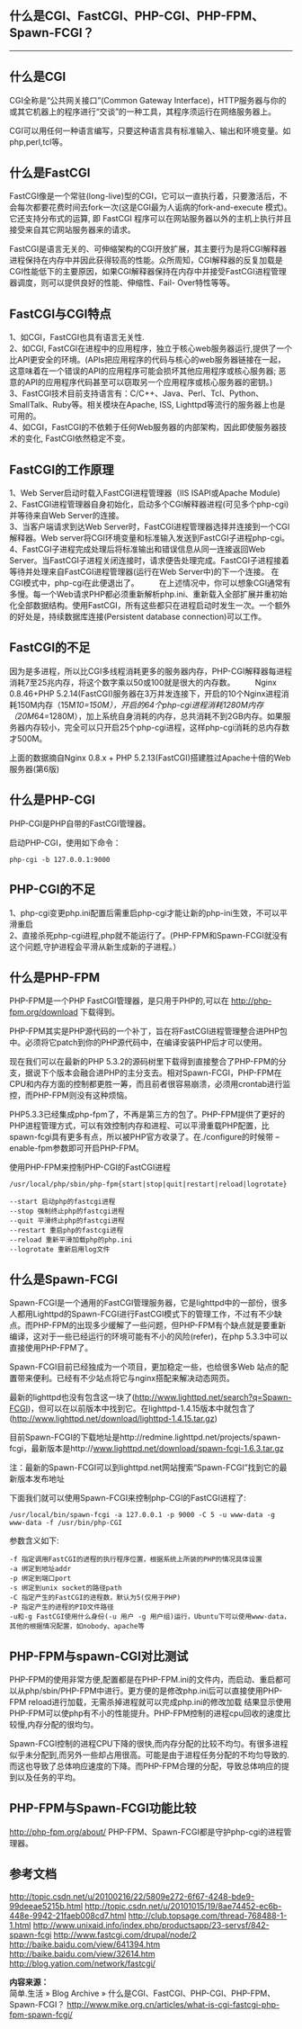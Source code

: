 
## 什么是CGI、FastCGI、PHP-CGI、PHP-FPM、Spawn-FCGI？

---

## 什么是CGI
CGI全称是“公共网关接口”(Common Gateway Interface)，HTTP服务器与你的或其它机器上的程序进行“交谈”的一种工具，其程序须运行在网络服务器上。

CGI可以用任何一种语言编写，只要这种语言具有标准输入、输出和环境变量。如php,perl,tcl等。

## 什么是FastCGI
FastCGI像是一个常驻(long-live)型的CGI，它可以一直执行着，只要激活后，不会每次都要花费时间去fork一次(这是CGI最为人诟病的fork-and-execute 模式)。它还支持分布式的运算, 即 FastCGI 程序可以在网站服务器以外的主机上执行并且接受来自其它网站服务器来的请求。

FastCGI是语言无关的、可伸缩架构的CGI开放扩展，其主要行为是将CGI解释器进程保持在内存中并因此获得较高的性能。众所周知，CGI解释器的反复加载是CGI性能低下的主要原因，如果CGI解释器保持在内存中并接受FastCGI进程管理器调度，则可以提供良好的性能、伸缩性、Fail- Over特性等等。

## FastCGI与CGI特点
1、如CGI，FastCGI也具有语言无关性.
<br/>
2、如CGI, FastCGI在进程中的应用程序，独立于核心web服务器运行,提供了一个比API更安全的环境。(APIs把应用程序的代码与核心的web服务器链接在一起，这意味着在一个错误的API的应用程序可能会损坏其他应用程序或核心服务器; 恶意的API的应用程序代码甚至可以窃取另一个应用程序或核心服务器的密钥。)
<br/>
3、FastCGI技术目前支持语言有：C/C++、Java、Perl、Tcl、Python、SmallTalk、Ruby等。相关模块在Apache, ISS, Lighttpd等流行的服务器上也是可用的。
<br/>
4、如CGI，FastCGI的不依赖于任何Web服务器的内部架构，因此即使服务器技术的变化, FastCGI依然稳定不变。

## FastCGI的工作原理
1、Web Server启动时载入FastCGI进程管理器（IIS ISAPI或Apache Module)
<br/>
2、FastCGI进程管理器自身初始化，启动多个CGI解释器进程(可见多个php-cgi)并等待来自Web Server的连接。
<br/>
3、当客户端请求到达Web Server时，FastCGI进程管理器选择并连接到一个CGI解释器。Web server将CGI环境变量和标准输入发送到FastCGI子进程php-cgi。
<br/>
4、FastCGI子进程完成处理后将标准输出和错误信息从同一连接返回Web Server。当FastCGI子进程关闭连接时，请求便告处理完成。FastCGI子进程接着等待并处理来自FastCGI进程管理器(运行在Web Server中)的下一个连接。 在CGI模式中，php-cgi在此便退出了。
　　
在上述情况中，你可以想象CGI通常有多慢。每一个Web请求PHP都必须重新解析php.ini、重新载入全部扩展并重初始化全部数据结构。使用FastCGI，所有这些都只在进程启动时发生一次。一个额外的好处是，持续数据库连接(Persistent database connection)可以工作。

## FastCGI的不足
因为是多进程，所以比CGI多线程消耗更多的服务器内存，PHP-CGI解释器每进程消耗7至25兆内存，将这个数字乘以50或100就是很大的内存数。
　　
Nginx 0.8.46+PHP 5.2.14(FastCGI)服务器在3万并发连接下，开启的10个Nginx进程消耗150M内存（15M*10=150M），开启的64个php-cgi进程消耗1280M内存（20M*64=1280M），加上系统自身消耗的内存，总共消耗不到2GB内存。如果服务器内存较小，完全可以只开启25个php-cgi进程，这样php-cgi消耗的总内存数才500M。

上面的数据摘自Nginx 0.8.x + PHP 5.2.13(FastCGI)搭建胜过Apache十倍的Web服务器(第6版)

## 什么是PHP-CGI
PHP-CGI是PHP自带的FastCGI管理器。

启动PHP-CGI，使用如下命令：
```
php-cgi -b 127.0.0.1:9000
```

## PHP-CGI的不足
1、php-cgi变更php.ini配置后需重启php-cgi才能让新的php-ini生效，不可以平滑重启
<br/>
2、直接杀死php-cgi进程,php就不能运行了。(PHP-FPM和Spawn-FCGI就没有这个问题,守护进程会平滑从新生成新的子进程。）

## 什么是PHP-FPM
PHP-FPM是一个PHP FastCGI管理器，是只用于PHP的,可以在 http://php-fpm.org/download 下载得到。

PHP-FPM其实是PHP源代码的一个补丁，旨在将FastCGI进程管理整合进PHP包中。必须将它patch到你的PHP源代码中，在编译安装PHP后才可以使用。

现在我们可以在最新的PHP 5.3.2的源码树里下载得到直接整合了PHP-FPM的分支，据说下个版本会融合进PHP的主分支去。相对Spawn-FCGI，PHP-FPM在CPU和内存方面的控制都更胜一筹，而且前者很容易崩溃，必须用crontab进行监控，而PHP-FPM则没有这种烦恼。

PHP5.3.3已经集成php-fpm了，不再是第三方的包了。PHP-FPM提供了更好的PHP进程管理方式，可以有效控制内存和进程、可以平滑重载PHP配置，比spawn-fcgi具有更多有点，所以被PHP官方收录了。在./configure的时候带 –enable-fpm参数即可开启PHP-FPM。

使用PHP-FPM来控制PHP-CGI的FastCGI进程
```
/usr/local/php/sbin/php-fpm{start|stop|quit|restart|reload|logrotate}
```

```
--start 启动php的fastcgi进程
--stop 强制终止php的fastcgi进程
--quit 平滑终止php的fastcgi进程
--restart 重启php的fastcgi进程
--reload 重新平滑加载php的php.ini
--logrotate 重新启用log文件 
```

## 什么是Spawn-FCGI
Spawn-FCGI是一个通用的FastCGI管理服务器，它是lighttpd中的一部份，很多人都用Lighttpd的Spawn-FCGI进行FastCGI模式下的管理工作，不过有不少缺点。而PHP-FPM的出现多少缓解了一些问题，但PHP-FPM有个缺点就是要重新编译，这对于一些已经运行的环境可能有不小的风险(refer)，在php 5.3.3中可以直接使用PHP-FPM了。

Spawn-FCGI目前已经独成为一个项目，更加稳定一些，也给很多Web 站点的配置带来便利。已经有不少站点将它与nginx搭配来解决动态网页。

最新的lighttpd也没有包含这一块了(http://www.lighttpd.net/search?q=Spawn-FCGI)，但可以在以前版本中找到它。在lighttpd-1.4.15版本中就包含了(http://www.lighttpd.net/download/lighttpd-1.4.15.tar.gz)

目前Spawn-FCGI的下载地址是http://redmine.lighttpd.net/projects/spawn-fcgi，最新版本是http://www.lighttpd.net/download/spawn-fcgi-1.6.3.tar.gz

注：最新的Spawn-FCGI可以到lighttpd.net网站搜索“Spawn-FCGI”找到它的最新版本发布地址

下面我们就可以使用Spawn-FCGI来控制php-CGI的FastCGI进程了:
```
/usr/local/bin/spawn-fcgi -a 127.0.0.1 -p 9000 -C 5 -u www-data -g www-data -f /usr/bin/php-CGI
```

参数含义如下:
```
-f 指定调用FastCGI的进程的执行程序位置，根据系统上所装的PHP的情况具体设置
-a 绑定到地址addr
-p 绑定到端口port
-s 绑定到unix socket的路径path
-C 指定产生的FastCGI的进程数，默认为5(仅用于PHP)
-P 指定产生的进程的PID文件路径
-u和-g FastCGI使用什么身份(-u 用户 -g 用户组)运行，Ubuntu下可以使用www-data，其他的根据情况配置，如nobody、apache等
```

## PHP-FPM与spawn-CGI对比测试
PHP-FPM的使用非常方便,配置都是在PHP-FPM.ini的文件内，而启动、重启都可以从php/sbin/PHP-FPM中进行。更方便的是修改php.ini后可以直接使用PHP-FPM reload进行加载，无需杀掉进程就可以完成php.ini的修改加载
结果显示使用PHP-FPM可以使php有不小的性能提升。PHP-FPM控制的进程cpu回收的速度比较慢,内存分配的很均匀。

Spawn-FCGI控制的进程CPU下降的很快,而内存分配的比较不均匀。有很多进程似乎未分配到,而另外一些却占用很高。可能是由于进程任务分配的不均匀导致的.而这也导致了总体响应速度的下降。而PHP-FPM合理的分配，导致总体响应的提到以及任务的平均。

## PHP-FPM与Spawn-FCGI功能比较
http://php-fpm.org/about/
PHP-FPM、Spawn-FCGI都是守护php-cgi的进程管理器。
　　
## 参考文档
http://topic.csdn.net/u/20100216/22/5809e272-6f67-4248-bde9-99deeae5215b.html
http://topic.csdn.net/u/20101015/19/8ae74452-ec6b-448e-9942-21faeb008cd7.html
http://club.topsage.com/thread-768488-1-1.html
http://www.unixaid.info/index.php/productsapp/23-servsf/842-spawn-fcgi
http://www.fastcgi.com/drupal/node/2
http://baike.baidu.com/view/641394.htm
http://baike.baidu.com/view/32614.htm
http://blog.yation.com/network/fastcgi/


**内容来源：**
<br/>
简单.生活 » Blog Archive » 什么是CGI、FastCGI、PHP-CGI、PHP-FPM、Spawn-FCGI？
http://www.mike.org.cn/articles/what-is-cgi-fastcgi-php-fpm-spawn-fcgi/